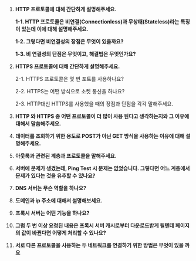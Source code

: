 1. **HTTP 프로토콜에 대해 간단하게 설명해주세요.**
    
    **1-1. HTTP 프로토콜은 비연결(Connectionless)과 무상태(Stateless)라는 특징이 있는데 이에 대해 설명해주세요.**
    
    **1-2. 그렇다면 비연결성의 장점은 무엇이 있을까요?**
    
    **1-3. 비 연결성의 단점은 무엇이고, 해결법은 무엇인가요?**
    
2. **HTTPS 프로토콜에 대해 간단하게 설명해주세요.**
    
    2-1. HTTPS 프로토콜은 몇 번 포트를 사용하나요?
    
    2-2. HTTPS는 어떤 방식으로 소켓 통신을 하나요?
    
    2-3. HTTP대신 HTTPS를 사용했을 때의 장점과 단점을 각각 말해주세요.
    
3. **HTTP 와 HTTPS 중 어떤 프로토콜이 더 많이 사용 된다고 생각하는지와 그 이유에 대해서 말씀해주세요.**
4. **데이터를 조회하기 위한 용도로 POST가 아닌 GET 방식을 사용하는 이유에 대해 설명해주세요.**
5. **아웃룩과 관련된 계층과 프로토콜을 말해주세요.**
6. **서버에 문제가 생겼는데, Ping Test 시 문제는 없었습니다. 그렇다면 어느 계층에서 문제가 있다는 것을 유추할 수 있나요?**
7. **DNS 서버는 무슨 역할을 하나요?**
8. **도메인과 ip 주소에 대해서 설명해보세요.**
9. **프록시 서버는 어떤 기능을 하나요?**
10. **그럼 두 번 이상 요청된 내용은 프록시 서버 캐시로부터 다운로드받게 될텐데 페이지의 값이 바뀐다면 어떻게 처리할 수 있나요?**
11. **서로 다른 프로토콜을 사용하는 두 네트워크를 연결하기 위한 방법은 무엇이 있을 까요**
